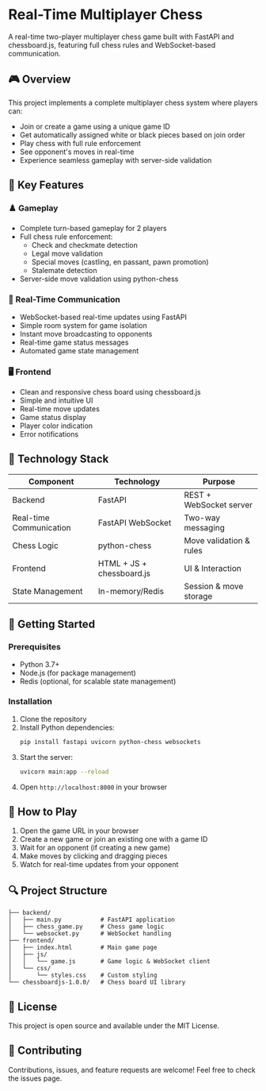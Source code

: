 # Real-Time Multiplayer Chess

A real-time two-player multiplayer chess game built with FastAPI and chessboard.js, featuring full chess rules and WebSocket-based communication.

## 🎮 Overview

This project implements a complete multiplayer chess system where players can:
- Join or create a game using a unique game ID
- Get automatically assigned white or black pieces based on join order
- Play chess with full rule enforcement
- See opponent's moves in real-time
- Experience seamless gameplay with server-side validation

## 🔧 Key Features

### ♟️ Gameplay
- Complete turn-based gameplay for 2 players
- Full chess rule enforcement:
  - Check and checkmate detection
  - Legal move validation
  - Special moves (castling, en passant, pawn promotion)
  - Stalemate detection
- Server-side move validation using python-chess

### 🔄 Real-Time Communication
- WebSocket-based real-time updates using FastAPI
- Simple room system for game isolation
- Instant move broadcasting to opponents
- Real-time game status messages
- Automated game state management

### 🖥️ Frontend
- Clean and responsive chess board using chessboard.js
- Simple and intuitive UI
- Real-time move updates
- Game status display
- Player color indication
- Error notifications

## 🧠 Technology Stack

| Component | Technology | Purpose |
|-----------|------------|---------|
| Backend | FastAPI | REST + WebSocket server |
| Real-time Communication | FastAPI WebSocket | Two-way messaging |
| Chess Logic | python-chess | Move validation & rules |
| Frontend | HTML + JS + chessboard.js | UI & Interaction |
| State Management | In-memory/Redis | Session & move storage |

## 🚀 Getting Started

### Prerequisites
- Python 3.7+
- Node.js (for package management)
- Redis (optional, for scalable state management)

### Installation
1. Clone the repository
2. Install Python dependencies:
   ```bash
   pip install fastapi uvicorn python-chess websockets
   ```
3. Start the server:
   ```bash
   uvicorn main:app --reload
   ```
4. Open `http://localhost:8000` in your browser

## 🎯 How to Play

1. Open the game URL in your browser
2. Create a new game or join an existing one with a game ID
3. Wait for an opponent (if creating a new game)
4. Make moves by clicking and dragging pieces
5. Watch for real-time updates from your opponent

## 🔍 Project Structure

```
├── backend/
│   ├── main.py           # FastAPI application
│   ├── chess_game.py     # Chess game logic
│   └── websocket.py      # WebSocket handling
├── frontend/
│   ├── index.html        # Main game page
│   ├── js/              
│   │   └── game.js       # Game logic & WebSocket client
│   └── css/
│       └── styles.css    # Custom styling
└── chessboardjs-1.0.0/   # Chess board UI library
```

## 📝 License

This project is open source and available under the MIT License.

## 🤝 Contributing

Contributions, issues, and feature requests are welcome! Feel free to check the issues page.
